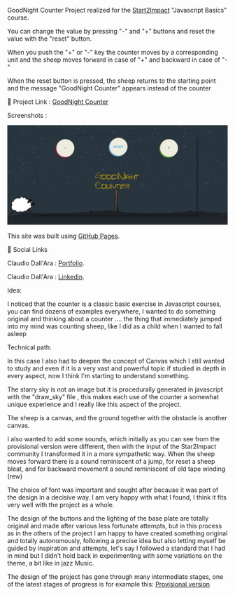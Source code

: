 GoodNight Counter
Project realized for the [Start2Impact](https://www.start2impact.it/) "Javascript Basics" course.

You can change the value by pressing "-" and "+" buttons and reset the value with the "reset" button.

When you push the "+" or "-" key the counter moves by a corresponding unit and the sheep moves forward in case of "+" and backward in case of "-"

When the reset button is pressed, the sheep returns to the starting point and the message "GoodNight Counter" appears instead of the counter

🔗 Project Link : [GoodNight Counter](https://boobagreen.github.io/sheep-counter/)

Screenshots :

![It shows the 3 colored control buttons , a starry sky, the sheep that will move back and forth , the fence and the ground . In the middle the project name which will be replaced by the counter value when activated](/assets/img/scr.png)

This site was built using [GitHub Pages](https://pages.github.com/).

🔗 Social Links

Claudio Dall'Ara : [Portfolio](https://boobagreen.github.io/portfolio/).

Claudio Dall'Ara : [Linkedin](https://www.linkedin.com/in/claudio-dall-ara-244816175/).

Idea:

I noticed that the counter is a classic basic exercise in Javascript courses, you can find dozens of examples everywhere, I wanted to do something original and thinking about a counter .... the thing that immediately jumped into my mind was counting sheep, like I did as a child when I wanted to fall asleep

Technical path:

In this case I also had to deepen the concept of Canvas which I still wanted to study and even if it is a very vast and powerful topic if studied in depth in every aspect, now I think I'm starting to understand something.

The starry sky is not an image but it is procedurally generated in javascript with the "draw_sky" file , this makes each use of the counter a somewhat unique experience and I really like this aspect of the project.

The sheep is a canvas, and the ground together with the obstacle is another canvas.

I also wanted to add some sounds, which initially as you can see from the provisional version were different, then with the input of the Star2Impact community I transformed it in a more sympathetic way.
When the sheep moves forward there is a sound reminiscent of a jump, for reset a sheep bleat, and for backward movement a sound reminiscent of old tape winding (rew)

The choice of font was important and sought after because it was part of the design in a decisive way. I am very happy with what I found, I think it fits very well with the project as a whole.

The design of the buttons and the lighting of the base plate are totally original and made after various less fortunate attempts, but in this process as in the others of the project I am happy to have created something original and totally autonomously, following a precise idea but also letting myself be guided by inspiration and attempts, let's say I followed a standard that I had in mind but I didn't hold back in experimenting with some variations on the theme, a bit like in jazz Music.

The design of the project has gone through many intermediate stages, one of the latest stages of progress is for example this: [Provisional version](https://boobagreen.github.io/Counter/)
